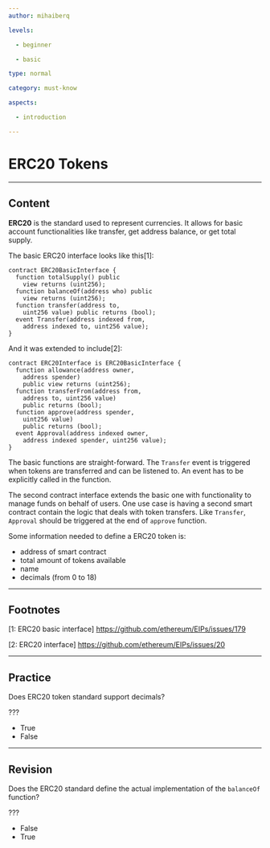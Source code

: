 ```yaml
---
author: mihaiberq

levels:

  - beginner

  - basic

type: normal

category: must-know

aspects:

  - introduction

---
```

# ERC20 Tokens

---
## Content

**ERC20** is the standard used to represent currencies. It allows for basic account functionalities like transfer, get address balance, or get total supply.

The basic ERC20 interface looks like this[1]:
```
contract ERC20BasicInterface {
  function totalSupply() public 
    view returns (uint256);
  function balanceOf(address who) public 
    view returns (uint256);
  function transfer(address to, 
    uint256 value) public returns (bool);
  event Transfer(address indexed from,
    address indexed to, uint256 value);
}
```
And it was extended to include[2]:
```
contract ERC20Interface is ERC20BasicInterface {
  function allowance(address owner,
    address spender) 
    public view returns (uint256);
  function transferFrom(address from, 
    address to, uint256 value)
    public returns (bool);
  function approve(address spender, 
    uint256 value)
    public returns (bool);
  event Approval(address indexed owner,
    address indexed spender, uint256 value);
}
```
The basic functions are straight-forward. The `Transfer` event is triggered when tokens are transferred and can be listened to. An event has to be explicitly called in the function.

The second contract interface extends the basic one with functionality to manage funds on behalf of users. One use case is having a second smart contract contain the logic that deals with token transfers. Like `Transfer`, `Approval` should be triggered at the end of `approve` function.

Some information needed to define a ERC20 token is:
- address of smart contract
- total amount of tokens available
- name
- decimals (from 0 to 18)

---
## Footnotes
[1: ERC20 basic interface]
https://github.com/ethereum/EIPs/issues/179

[2: ERC20 interface]
https://github.com/ethereum/EIPs/issues/20

---
## Practice

Does ERC20 token standard support decimals?

???

* True
* False

---
## Revision

Does the ERC20 standard define the actual implementation of the `balanceOf` function?

???

* False
* True